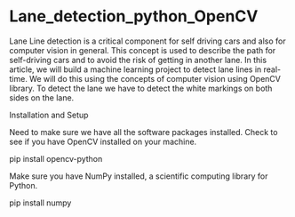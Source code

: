 # Lane_detection_python_OpenCV
Lane Line detection is a critical component for self driving cars and also for computer vision in general. This concept is used to describe the path for self-driving cars and to avoid the risk of getting in another lane.
In this article, we will build a machine learning project to detect lane lines in real-time. We will do this using the concepts of computer vision using OpenCV library. To detect the lane we have to detect the white markings on both sides on the lane.

Installation and Setup

Need to make sure we have all the software packages installed. Check to see if you have OpenCV installed on your machine. 

pip install opencv-python

Make sure you have NumPy installed, a scientific computing library for Python.

pip install numpy
